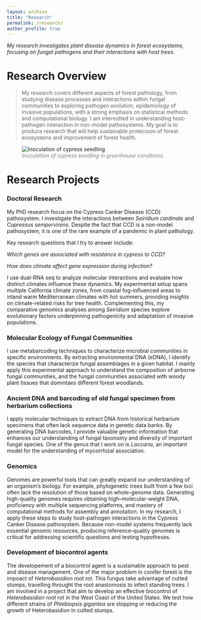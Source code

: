 ```yaml
---
layout: archive
title: "Research"
permalink: /research/
author_profile: true
---
```

_My research investigates plant disease dynamics in forest ecosystems, focusing on fungal pathogens and their interactions with host trees._

# Research Overview 

> My research covers different aspects of forest pathology, from studying disease processes and interactions within fungal communities to exploring pathogen evolution, epidemiology of invasive populations, with a strong emphasis on statistical methods and computational biology. I am interestted in understanding host-pathogen interaction in non-model pathosystems. My goal is to produce research that will help sustainable protecioon of forest ecosystems and improvement of forest health. 

<figure>
  <img src="images/inoculation_1.jpg"
       alt="Inoculation of cypress seedling">
  <figcaption style="color:gray"><em>
    Inoculation of cypress seedling in greenhouse conditions.
  </em></figcaption>
</figure>

# Research Projects

### Doctoral Research
My PhD research focus on the Cypress Canker Disease (CCD) pathosystem. I investigate the interactions between _Seiridium cardinale_ and _Cupressus sempervirens_. Despite the fact that CCD is a non-model pathosystem, it is one of the rare example of a pandemic in plant pathology.    

Key research questions that I try to answer include:

_Which genes are associated with resistance in cypress to CCD?_

_How does climate affect gene expression during infection?_

I use dual-RNA seq to analyze molecular interactions and evaluate how distinct climates influence these dynamics. My experimental setup spans multiple California climate zones, from coastal fog-influenced areas to inland warm Mediterranean climates with hot summers, providing insights on climate-related risks for tree health.
Complementing this, my comparative genomics analyses among _Seiridium_ species explore evolutionary factors underpinning pathogenicity and adaptatiion of invasive populations. 

### Molecular Ecology of Fungal Communities
I use metabarcoding techniques to characterize microbial communities in specific environments. By extracting environmental DNA (eDNA), I identify the species that characterize fungal assemblages in a given habitat. I mainly apply this experimental approach to understand the composition of airborne fungal communities, and the fungal communities associated with woody plant tissues that domintaes different forest woodlands. 

### Ancient DNA and barcoding of old fungal specimen from herbarium collections
I apply molecular techniques to extract DNA from historical herbarium specimens that often lack sequence data in genetic data banks. By generating DNA barcodes, I provide valuable genetic information that enhances our understanding of fungal taxonomy and diversity of important fungal species. One of the genus that I work on is _Laccaria_, an important model for the understanding of mycorrhizal association. 

### Genomics
Genomes are powerful tools that can greatly expand our understanding of an organism’s biology. For example, phylogenetic trees built from a few loci often lack the resolution of those based on whole-genome data. Generating high-quality genomes requires obtaining high–molecular-weight DNA, proficiency with multiple sequencing platforms, and mastery of computational methods for assembly and annotation. In my research, I apply these steps to study host–pathogen interactions in the Cypress Canker Disease pathosystem. Because non-model systems frequently lack essential genomic resources, producing reference-quality genomes is critical for addressing scientific questions and testing hypotheses.

### Development of biocontrol agents
The developement of a biocontrol agent is a sustainable approach to pest and disease management. One of the major problem in conifer forest is the impoact of _Heterobasidion_ root rot. This fungus take advantage of cutted stumps, travelling throught the root anastomosis to infect standing trees. 
I am involved in a project that aim to develop an effective biocontrol of _Heterobasidion_ root rot in the West Coast of the United States. We test how different strains of _Phlebiopsis gigantea_ are stopping or reducing the growth of Heterobasidion in cutted stumps.  

